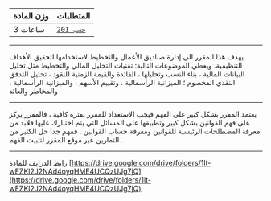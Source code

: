 | وزن المادة | المتطلبات |  
|---|---|  
| 3 ساعات | [`حسب 201`](https://infosystems.blog/plan-study/course/ACCT-201)|

---

<!-- start -->

يهدف هذا المقرر الى إدارة صناديق الأعمال والتخطيط لاستخدامها لتحقيق الأهداف التنظيمية. ويغطي الموضوعات التالية: تقنيات
التحليل المالي والتخطيط مثل تحليل البيانات المالية ، بناء النسب وتحليلها ، الفائدة والقيمة الزمنية للنقود ، تحليل التدفق
النقدي المخصوم ؛ الميزانية الرأسمالية ، وتقييم الأسهم ، والميزانية الرأسمالية ، والمخاطر والعائد

---
يعتمد المقرر بشكل كبير على الفهم فيجب الاستعداد للمقرر بفترة كافية ، فالمقرر يركز على فهم القوانين بشكل كبير وتطبيقها
على المسائل التي يتم اختبارك عليها فلابد من معرفة المصطلحات الرئيسية للقوانين ومعرفة حساب القوانين . فمهم جدا حل الكثير
من التمارين عبر موقع المقرر لتثبيت الفهم .

---
رابط الدرايف للمادة
[https://drive.google.com/drive/folders/1lt-wEZKl2J2NAd4oyqHME4UCQzUJg7jQ](https://drive.google.com/drive/folders/1lt-wEZKl2J2NAd4oyqHME4UCQzUJg7jQ)

